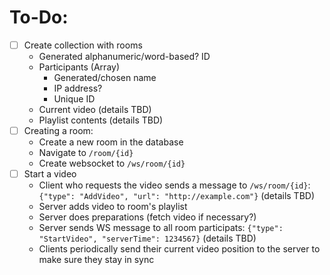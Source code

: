 # To-Do:
- [ ] Create collection with rooms
    - Generated alphanumeric/word-based? ID
    - Participants (Array)
        - Generated/chosen name
        - IP address?
        - Unique ID
    - Current video (details TBD)
    - Playlist contents (details TBD)
- [ ] Creating a room:
    - Create a new room in the database
    - Navigate to `/room/{id}`
    - Create websocket to `/ws/room/{id}`
- [ ] Start a video
    - Client who requests the video sends a message to `/ws/room/{id}`: `{"type": "AddVideo", "url": "http://example.com"}` (details TBD)
    - Server adds video to room's playlist
    - Server does preparations (fetch video if necessary?)
    - Server sends WS message to all room participats: `{"type": "StartVideo", "serverTime": 1234567}` (details TBD)
    - Clients periodically send their current video position to the server to make sure they stay in sync
